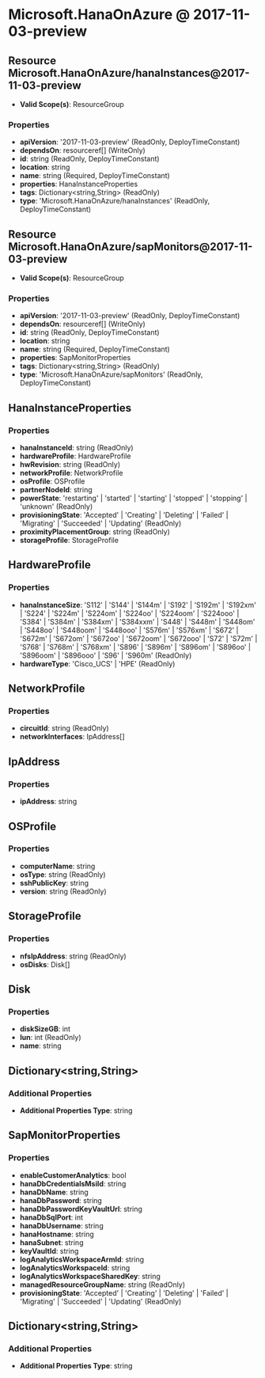 # Microsoft.HanaOnAzure @ 2017-11-03-preview

## Resource Microsoft.HanaOnAzure/hanaInstances@2017-11-03-preview
* **Valid Scope(s)**: ResourceGroup
### Properties
* **apiVersion**: '2017-11-03-preview' (ReadOnly, DeployTimeConstant)
* **dependsOn**: resourceref[] (WriteOnly)
* **id**: string (ReadOnly, DeployTimeConstant)
* **location**: string
* **name**: string (Required, DeployTimeConstant)
* **properties**: HanaInstanceProperties
* **tags**: Dictionary<string,String> (ReadOnly)
* **type**: 'Microsoft.HanaOnAzure/hanaInstances' (ReadOnly, DeployTimeConstant)

## Resource Microsoft.HanaOnAzure/sapMonitors@2017-11-03-preview
* **Valid Scope(s)**: ResourceGroup
### Properties
* **apiVersion**: '2017-11-03-preview' (ReadOnly, DeployTimeConstant)
* **dependsOn**: resourceref[] (WriteOnly)
* **id**: string (ReadOnly, DeployTimeConstant)
* **location**: string
* **name**: string (Required, DeployTimeConstant)
* **properties**: SapMonitorProperties
* **tags**: Dictionary<string,String> (ReadOnly)
* **type**: 'Microsoft.HanaOnAzure/sapMonitors' (ReadOnly, DeployTimeConstant)

## HanaInstanceProperties
### Properties
* **hanaInstanceId**: string (ReadOnly)
* **hardwareProfile**: HardwareProfile
* **hwRevision**: string (ReadOnly)
* **networkProfile**: NetworkProfile
* **osProfile**: OSProfile
* **partnerNodeId**: string
* **powerState**: 'restarting' | 'started' | 'starting' | 'stopped' | 'stopping' | 'unknown' (ReadOnly)
* **provisioningState**: 'Accepted' | 'Creating' | 'Deleting' | 'Failed' | 'Migrating' | 'Succeeded' | 'Updating' (ReadOnly)
* **proximityPlacementGroup**: string (ReadOnly)
* **storageProfile**: StorageProfile

## HardwareProfile
### Properties
* **hanaInstanceSize**: 'S112' | 'S144' | 'S144m' | 'S192' | 'S192m' | 'S192xm' | 'S224' | 'S224m' | 'S224om' | 'S224oo' | 'S224oom' | 'S224ooo' | 'S384' | 'S384m' | 'S384xm' | 'S384xxm' | 'S448' | 'S448m' | 'S448om' | 'S448oo' | 'S448oom' | 'S448ooo' | 'S576m' | 'S576xm' | 'S672' | 'S672m' | 'S672om' | 'S672oo' | 'S672oom' | 'S672ooo' | 'S72' | 'S72m' | 'S768' | 'S768m' | 'S768xm' | 'S896' | 'S896m' | 'S896om' | 'S896oo' | 'S896oom' | 'S896ooo' | 'S96' | 'S960m' (ReadOnly)
* **hardwareType**: 'Cisco_UCS' | 'HPE' (ReadOnly)

## NetworkProfile
### Properties
* **circuitId**: string (ReadOnly)
* **networkInterfaces**: IpAddress[]

## IpAddress
### Properties
* **ipAddress**: string

## OSProfile
### Properties
* **computerName**: string
* **osType**: string (ReadOnly)
* **sshPublicKey**: string
* **version**: string (ReadOnly)

## StorageProfile
### Properties
* **nfsIpAddress**: string (ReadOnly)
* **osDisks**: Disk[]

## Disk
### Properties
* **diskSizeGB**: int
* **lun**: int (ReadOnly)
* **name**: string

## Dictionary<string,String>
### Additional Properties
* **Additional Properties Type**: string

## SapMonitorProperties
### Properties
* **enableCustomerAnalytics**: bool
* **hanaDbCredentialsMsiId**: string
* **hanaDbName**: string
* **hanaDbPassword**: string
* **hanaDbPasswordKeyVaultUrl**: string
* **hanaDbSqlPort**: int
* **hanaDbUsername**: string
* **hanaHostname**: string
* **hanaSubnet**: string
* **keyVaultId**: string
* **logAnalyticsWorkspaceArmId**: string
* **logAnalyticsWorkspaceId**: string
* **logAnalyticsWorkspaceSharedKey**: string
* **managedResourceGroupName**: string (ReadOnly)
* **provisioningState**: 'Accepted' | 'Creating' | 'Deleting' | 'Failed' | 'Migrating' | 'Succeeded' | 'Updating' (ReadOnly)

## Dictionary<string,String>
### Additional Properties
* **Additional Properties Type**: string


